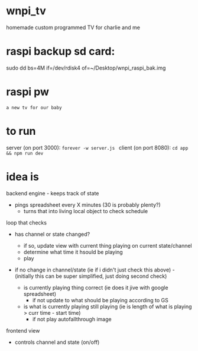 # wnpi_tv
homemade custom programmed TV for charlie and me


# raspi backup sd card:
sudo dd bs=4M if=/dev/rdisk4 of=~/Desktop/wnpi_raspi_bak.img

# raspi pw
`a new tv for our baby`


# to run
server (on port 3000): `forever -w server.js `
client (on port 8080): `cd app && npm run dev`


# idea is

backend engine - keeps track of state
- pings spreadsheet every X minutes (30 is probably plenty?)
	- turns that into living local object to check schedule


loop that checks
- has channel or state changed?
	- if so, update view with current thing playing on current state/channel
	- determine what time it hsould be playing
	- play

- if no change in channel/state (ie if i didn't just check this above) -
(initially this can be super simplified, just doing second check)
	- is currently playing thing correct (ie does it jive with google spreadsheet)
		- if not update to what should be playing according to GS
	- is what is currently playing still playing (ie is length of what is playing > curr time - start time)
		- if not play autofallthrough image



frontend view
- controls channel and state (on/off)
